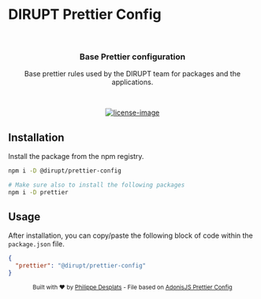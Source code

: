 # DIRUPT Prettier Config

<br />

<div align="center">
  <h3>Base Prettier configuration</h3>
  <p>
    Base prettier rules used by the DIRUPT team for packages and the applications.
  </p>
</div>

<br />

<div align="center">

[![license-image]][license-url]

</div>

## Installation

Install the package from the npm registry.

```sh
npm i -D @dirupt/prettier-config

# Make sure also to install the following packages
npm i -D prettier
```

## Usage

After installation, you can copy/paste the following block of code within the `package.json` file.

```json
{
  "prettier": "@dirupt/prettier-config"
}
```

<div align="center">
  <sub>Built with ❤︎ by <a href="https://github.com/philippe-desplats">Philippe Desplats</a> - File based on <a href="https://github.com/adonisjs/prettier-config">AdonisJS Prettier Config</a></sub>
</div>

[license-url]: LICENSE.md
[license-image]: https://img.shields.io/github/license/dirupt-agency/prettier-config
